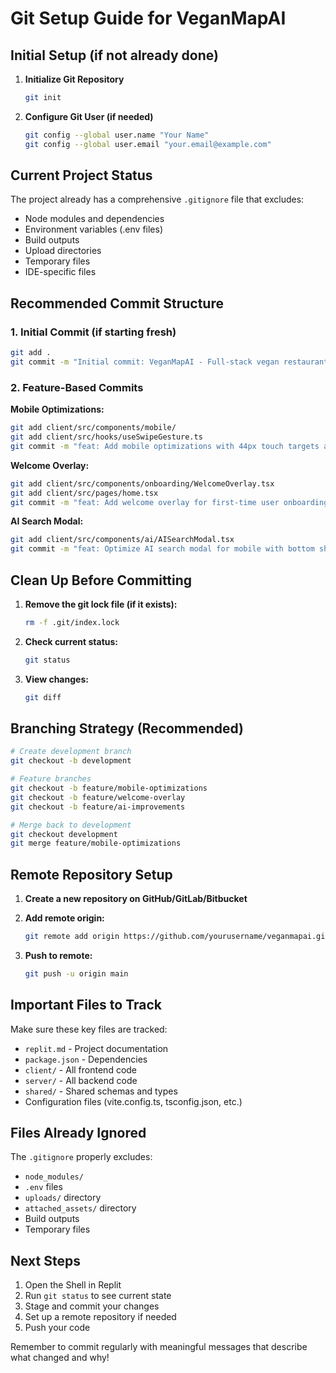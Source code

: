 # Git Setup Guide for VeganMapAI

## Initial Setup (if not already done)

1. **Initialize Git Repository**
   ```bash
   git init
   ```

2. **Configure Git User (if needed)**
   ```bash
   git config --global user.name "Your Name"
   git config --global user.email "your.email@example.com"
   ```

## Current Project Status

The project already has a comprehensive `.gitignore` file that excludes:
- Node modules and dependencies
- Environment variables (.env files)
- Build outputs
- Upload directories
- Temporary files
- IDE-specific files

## Recommended Commit Structure

### 1. Initial Commit (if starting fresh)
```bash
git add .
git commit -m "Initial commit: VeganMapAI - Full-stack vegan restaurant discovery platform"
```

### 2. Feature-Based Commits

**Mobile Optimizations:**
```bash
git add client/src/components/mobile/
git add client/src/hooks/useSwipeGesture.ts
git commit -m "feat: Add mobile optimizations with 44px touch targets and swipe gestures"
```

**Welcome Overlay:**
```bash
git add client/src/components/onboarding/WelcomeOverlay.tsx
git add client/src/pages/home.tsx
git commit -m "feat: Add welcome overlay for first-time user onboarding"
```

**AI Search Modal:**
```bash
git add client/src/components/ai/AISearchModal.tsx
git commit -m "feat: Optimize AI search modal for mobile with bottom sheet style"
```

## Clean Up Before Committing

1. **Remove the git lock file (if it exists):**
   ```bash
   rm -f .git/index.lock
   ```

2. **Check current status:**
   ```bash
   git status
   ```

3. **View changes:**
   ```bash
   git diff
   ```

## Branching Strategy (Recommended)

```bash
# Create development branch
git checkout -b development

# Feature branches
git checkout -b feature/mobile-optimizations
git checkout -b feature/welcome-overlay
git checkout -b feature/ai-improvements

# Merge back to development
git checkout development
git merge feature/mobile-optimizations
```

## Remote Repository Setup

1. **Create a new repository on GitHub/GitLab/Bitbucket**

2. **Add remote origin:**
   ```bash
   git remote add origin https://github.com/yourusername/veganmapai.git
   ```

3. **Push to remote:**
   ```bash
   git push -u origin main
   ```

## Important Files to Track

Make sure these key files are tracked:
- `replit.md` - Project documentation
- `package.json` - Dependencies
- `client/` - All frontend code
- `server/` - All backend code
- `shared/` - Shared schemas and types
- Configuration files (vite.config.ts, tsconfig.json, etc.)

## Files Already Ignored

The `.gitignore` properly excludes:
- `node_modules/`
- `.env` files
- `uploads/` directory
- `attached_assets/` directory
- Build outputs
- Temporary files

## Next Steps

1. Open the Shell in Replit
2. Run `git status` to see current state
3. Stage and commit your changes
4. Set up a remote repository if needed
5. Push your code

Remember to commit regularly with meaningful messages that describe what changed and why!